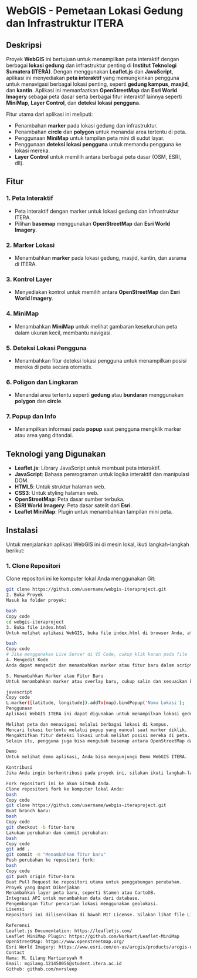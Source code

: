 # WebGIS - Pemetaan Lokasi Gedung dan Infrastruktur ITERA

## Deskripsi

Proyek **WebGIS** ini bertujuan untuk menampilkan peta interaktif dengan berbagai **lokasi gedung** dan infrastruktur penting di **Institut Teknologi Sumatera (ITERA)**. Dengan menggunakan **Leaflet.js** dan **JavaScript**, aplikasi ini menyediakan **peta interaktif** yang memungkinkan pengguna untuk menavigasi berbagai lokasi penting, seperti **gedung kampus**, **masjid**, dan **kantin**. Aplikasi ini memanfaatkan **OpenStreetMap** dan **Esri World Imagery** sebagai peta dasar serta berbagai fitur interaktif lainnya seperti **MiniMap**, **Layer Control**, dan **deteksi lokasi pengguna**.

Fitur utama dari aplikasi ini meliputi:
- Penambahan **marker** pada lokasi gedung dan infrastruktur.
- Penambahan **circle** dan **polygon** untuk menandai area tertentu di peta.
- Penggunaan **MiniMap** untuk tampilan peta mini di sudut layar.
- Penggunaan **deteksi lokasi pengguna** untuk memandu pengguna ke lokasi mereka.
- **Layer Control** untuk memilih antara berbagai peta dasar (OSM, ESRI, dll).

## Fitur

### 1. **Peta Interaktif**
   - Peta interaktif dengan marker untuk lokasi gedung dan infrastruktur ITERA.
   - Pilihan **basemap** menggunakan **OpenStreetMap** dan **Esri World Imagery**.
   
### 2. **Marker Lokasi**
   - Menambahkan **marker** pada lokasi gedung, masjid, kantin, dan asrama di ITERA.
   
### 3. **Kontrol Layer**
   - Menyediakan kontrol untuk memilih antara **OpenStreetMap** dan **Esri World Imagery**.
   
### 4. **MiniMap**
   - Menambahkan **MiniMap** untuk melihat gambaran keseluruhan peta dalam ukuran kecil, membantu navigasi.
   
### 5. **Deteksi Lokasi Pengguna**
   - Menambahkan fitur deteksi lokasi pengguna untuk menampilkan posisi mereka di peta secara otomatis.

### 6. **Poligon dan Lingkaran**
   - Menandai area tertentu seperti **gedung** atau **bundaran** menggunakan **polygon** dan **circle**.

### 7. **Popup dan Info**
   - Menampilkan informasi pada **popup** saat pengguna mengklik marker atau area yang ditandai.

## Teknologi yang Digunakan

- **Leaflet.js**: Library JavaScript untuk membuat peta interaktif.
- **JavaScript**: Bahasa pemrograman untuk logika interaktif dan manipulasi DOM.
- **HTML5**: Untuk struktur halaman web.
- **CSS3**: Untuk styling halaman web.
- **OpenStreetMap**: Peta dasar sumber terbuka.
- **ESRI World Imagery**: Peta dasar satelit dari **Esri**.
- **Leaflet MiniMap**: Plugin untuk menambahkan tampilan mini peta.

## Instalasi

Untuk menjalankan aplikasi WebGIS ini di mesin lokal, ikuti langkah-langkah berikut:

### 1. Clone Repositori
Clone repositori ini ke komputer lokal Anda menggunakan Git:
```bash
git clone https://github.com/username/webgis-iteraproject.git
2. Buka Proyek
Masuk ke folder proyek:

bash
Copy code
cd webgis-iteraproject
3. Buka file index.html
Untuk melihat aplikasi WebGIS, buka file index.html di browser Anda, atau jalankan menggunakan server lokal seperti Live Server di VS Code atau XAMPP.

bash
Copy code
# Jika menggunakan Live Server di VS Code, cukup klik kanan pada file `index.html` dan pilih "Open with Live Server"
4. Mengedit Kode
Anda dapat mengedit dan menambahkan marker atau fitur baru dalam script.js atau index.html sesuai kebutuhan.

5. Menambahkan Marker atau Fitur Baru
Untuk menambahkan marker atau overlay baru, cukup salin dan sesuaikan kode marker di script.js:

javascript
Copy code
L.marker([latitude, longitude]).addTo(map).bindPopup('Nama Lokasi');
Penggunaan
Aplikasi WebGIS ITERA ini dapat digunakan untuk menampilkan lokasi gedung dan infrastruktur di kampus ITERA. Pengguna dapat:

Melihat peta dan menavigasi melalui berbagai lokasi di kampus.
Mencari lokasi tertentu melalui popup yang muncul saat marker diklik.
Mengaktifkan fitur deteksi lokasi untuk melihat posisi mereka di peta.
Selain itu, pengguna juga bisa mengubah basemap antara OpenStreetMap dan Esri World Imagery dengan menggunakan Layer Control.

Demo
Untuk melihat demo aplikasi, Anda bisa mengunjungi Demo WebGIS ITERA.

Kontribusi
Jika Anda ingin berkontribusi pada proyek ini, silakan ikuti langkah-langkah berikut:

Fork repositori ini ke akun GitHub Anda.
Clone repositori fork ke komputer lokal Anda:
bash
Copy code
git clone https://github.com/username/webgis-iteraproject.git
Buat branch baru:
bash
Copy code
git checkout -b fitur-baru
Lakukan perubahan dan commit perubahan:
bash
Copy code
git add .
git commit -m "Menambahkan fitur baru"
Push perubahan ke repositori fork:
bash
Copy code
git push origin fitur-baru
Buat Pull Request ke repositori utama untuk penggabungan perubahan.
Proyek yang Dapat Dikerjakan
Menambahkan layer peta baru, seperti Stamen atau CartoDB.
Integrasi API untuk menambahkan data dari database.
Pengembangan fitur pencarian lokasi menggunakan geolokasi.
Lisensi
Repositori ini dilisensikan di bawah MIT License. Silakan lihat file LICENSE untuk informasi lebih lanjut.

Referensi
Leaflet.js Documentation: https://leafletjs.com/
Leaflet MiniMap Plugin: https://github.com/Norkart/Leaflet-MiniMap
OpenStreetMap: https://www.openstreetmap.org/
Esri World Imagery: https://www.esri.com/en-us/arcgis/products/arcgis-online
Contact
Nama: M. Gilang Martiansyah M
Email: mgilang.121450056@student.itera.ac.id
Github: github.com/nvrsleep
